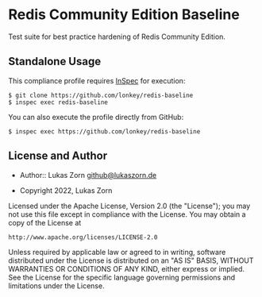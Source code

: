 # Redis Community Edition Baseline

Test suite for best practice hardening of Redis Community Edition.

## Standalone Usage

This compliance profile requires [InSpec](https://github.com/chef/inspec) for execution:

```shell
$ git clone https://github.com/lonkey/redis-baseline
$ inspec exec redis-baseline
```

You can also execute the profile directly from GitHub:

```shell
$ inspec exec https://github.com/lonkey/redis-baseline
```

## License and Author

- Author:: Lukas Zorn <github@lukaszorn.de>

- Copyright 2022, Lukas Zorn

Licensed under the Apache License, Version 2.0 (the "License");
you may not use this file except in compliance with the License.
You may obtain a copy of the License at

    http://www.apache.org/licenses/LICENSE-2.0

Unless required by applicable law or agreed to in writing, software
distributed under the License is distributed on an "AS IS" BASIS,
WITHOUT WARRANTIES OR CONDITIONS OF ANY KIND, either express or implied.
See the License for the specific language governing permissions and
limitations under the License.
